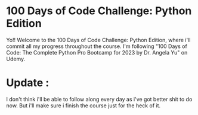 # 100 Days of Code Challenge: Python Edition

Yo!! Welcome to the 100 Days of Code Challenge: Python Edition, where i'll commit all my progress throughout the course.
I'm following "100 Days of Code: The Complete Python Pro Bootcamp for 2023 by Dr. Angela Yu" on Udemy.


# Update :
I don't think i'll be able to follow along every day as i've got better shit to do now. But i'll make sure i finish the course just for the heck of it.
